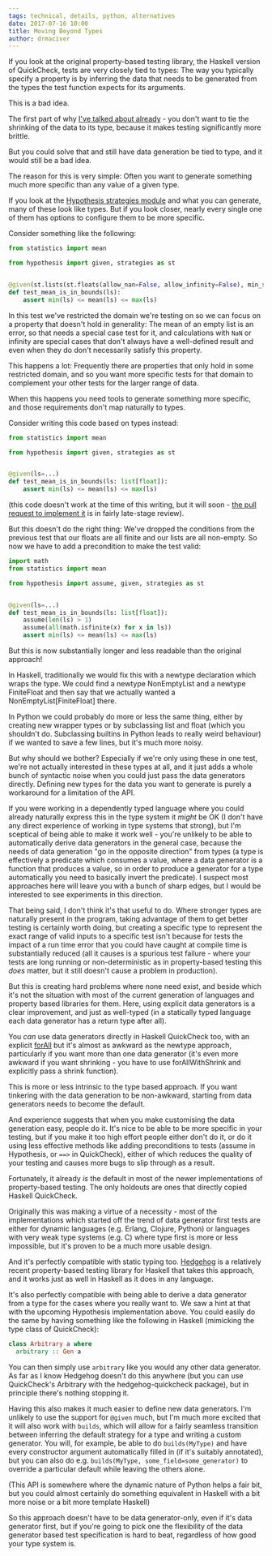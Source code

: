 ```yaml
---
tags: technical, details, python, alternatives
date: 2017-07-16 10:00
title: Moving Beyond Types
author: drmaciver
---
```


If you look at the original property-based testing library, the Haskell version of QuickCheck,
tests are very closely tied to types: The way you typically specify a property is by inferring
the data that needs to be generated from the types the test function expects for its arguments.

This is a bad idea.

<!--more-->

The first part of why
[I've talked about already](../integrated-shrinking/) -
you don't want to tie the shrinking of the data to its type, because it makes testing
significantly more brittle.

But you could solve that and still have data generation be tied to type, and it would still
be a bad idea.

The reason for this is very simple: Often you want to generate something much more specific
than any value of a given type.

If you look at the [Hypothesis strategies module](https://hypothesis.readthedocs.io/en/latest/data.html)
and what you can generate, many of these look like types. But if you look closer, nearly
every single one of them has options to configure them to be more specific.

Consider something like the following:

```python
from statistics import mean

from hypothesis import given, strategies as st


@given(st.lists(st.floats(allow_nan=False, allow_infinity=False), min_size=1))
def test_mean_is_in_bounds(ls):
    assert min(ls) <= mean(ls) <= max(ls)
```

In this test we've restricted the domain we're testing on so we can focus on a property
that doesn't hold in generality:  The mean of an empty list is an
error, so that needs a special case test for it, and calculations with `NaN` or infinity
are special cases that don't always have a well-defined result and even when they do
don't necessarily satisfy this property.

This happens a lot: Frequently there are properties that only hold in some restricted
domain, and so you want more specific tests for that domain to complement your other
tests for the larger range of data.

When this happens you need tools to generate something more specific, and those requirements
don't map naturally to types.

Consider writing this code based on types instead:

```python
from statistics import mean

from hypothesis import given, strategies as st


@given(ls=...)
def test_mean_is_in_bounds(ls: list[float]):
    assert min(ls) <= mean(ls) <= max(ls)
```

(this code doesn't work at the time of this writing, but it will soon -
[the pull request to implement it](https://github.com/HypothesisWorks/hypothesis-python/pull/643)
is in fairly late-stage review).

But this doesn't do the right thing: We've dropped the conditions from the
previous test that our floats are all finite and our lists are all non-empty. So now
we have to add a precondition to make the test valid:

```python
import math
from statistics import mean

from hypothesis import assume, given, strategies as st


@given(ls=...)
def test_mean_is_in_bounds(ls: list[float]):
    assume(len(ls) > 1)
    assume(all(math.isfinite(x) for x in ls))
    assert min(ls) <= mean(ls) <= max(ls)
```

But this is now substantially longer and less readable than the original approach!

In Haskell, traditionally we would fix this with a newtype declaration which wraps the type.
We could find a newtype NonEmptyList and a newtype FiniteFloat and then say that we actually
wanted a NonEmptyList[FiniteFloat] there.

In Python we could probably do more or less the same thing, either by creating new wrapper
types or by subclassing list and float (which you shouldn't do. Subclassing builtins in Python
leads to really weird behaviour) if we wanted to save a few lines, but it's much more noisy.

But why should we bother? Especially if we're only using these in one test, we're not actually
interested in these types at all, and it just adds a whole bunch of syntactic noise when you
could just pass the data generators directly. Defining new types for the data you want to generate
is purely a workaround for a limitation of the API.

If you were working in a dependently typed language where you could already naturally express
this in the type system it *might* be OK (I don't have any direct experience of working in
type systems that strong), but I'm sceptical of being able to make it work well - you're unlikely
to be able to automatically derive data generators in the general case, because the needs of
data generation "go in the opposite direction" from types (a type is effectively a predicate which
consumes a value, where a data generator is a function that produces a value, so in order to produce
a generator for a type automatically you need to basically invert the predicate). I suspect most
approaches here  will leave you with a bunch of sharp edges, but I would be interested to see
experiments in this direction.

That being said, I don't think it's that useful to do. Where stronger types are naturally
present in the program, taking advantage of them to get better testing is certainly worth
doing, but creating a specific type to represent the exact range of valid inputs to a
specific test isn't because for tests the impact of a run time error that you could have caught at
compile time is substantially reduced (all it causes is a spurious test failure - where your
tests are long running or non-deterministic as in property-based testing this *does* matter,
but it still doesn't cause a problem in production).

But this is creating hard problems where none need exist, and beside which it's not the situation
with most of the current generation of languages and property based libraries for them.
Here, using explicit data generators is a clear improvement, and just as well-typed
(in a statically typed language each data generator has a return type after all).

You *can* use data generators directly in Haskell QuickCheck too, with an explicit
[forAll](https://hackage.haskell.org/package/QuickCheck-2.10.0.1/docs/Test-QuickCheck-Property.html#v:forAll)
but it's almost as awkward as the newtype approach, particularly if you want more than one
data generator (it's even more awkward if you want shrinking - you have to use forAllWithShrink and
explicitly pass a shrink function).

This is more or less intrinsic to the type based approach. If you want tinkering with the
data generation to be non-awkward, starting from data generators needs to become the default.

And experience suggests that when you make customising the data generation easy, people do
it. It's nice to be able to be more specific in your testing, but if you make it too high
effort people either don't do it, or do it using less effective methods like adding
preconditions to tests (assume in Hypothesis, or `==>` in QuickCheck), either of which reduces
the quality of your testing and causes more bugs to slip through as a result.

Fortunately, it already *is* the default in most of the newer implementations of
property-based testing. The only holdouts are ones that directly copied Haskell QuickCheck.

Originally this was making a virtue of a necessity - most of the implementations
which started off the trend of data generator first tests are either for dynamic languages
(e.g. Erlang, Clojure, Python) or languages with very weak type systems (e.g. C) where
type first is more or less impossible, but it's proven to be a much more usable design.

And it's perfectly compatible with static typing too. [Hedgehog](https://hackage.haskell.org/package/hedgehog)
is a relatively recent property-based testing library for Haskell that takes this approach,
and it works just as well in Haskell as it does in any language.

It's also perfectly compatible with being able to derive a data generator from a type
for the cases where you really want to. We saw a hint at that with the upcoming
Hypothesis implementation above. You could easily do the same by having something
like the following in Haskell (mimicking the type class of QuickCheck):

```haskell
class Arbitrary a where
  arbitrary :: Gen a
```

You can then simply use `arbitrary` like you would any other data generator. As far as I know
Hedgehog doesn't do this anywhere (but you can use QuickCheck's Arbitrary with
the hedgehog-quickcheck package), but in principle there's nothing stopping it.

Having this also makes it much easier to define new data generators. I'm unlikely to use the
support for `@given` much, but I'm much more excited that it will also
work with `builds`, which will allow for a fairly seamless transition between
inferring the default strategy for a type and writing a custom generator. You
will, for example, be able to do `builds(MyType)` and have every constructor
argument automatically filled in (if it's suitably annotated), but you can
also do e.g. `builds(MyType, some_field=some_generator)` to override a particular
default while leaving the others alone.

(This API is somewhere where the dynamic nature of Python helps a fair bit, but you
could almost certainly do something equivalent in Haskell with a bit more noise
or a bit more template Haskell)

So this approach doesn't have to be data generator-only, even if it's data generator first,
but if you're going to pick one the flexibility of the data generator based test specification
is hard to beat, regardless of how good your type system is.
